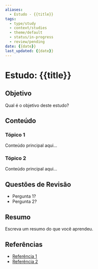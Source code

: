 ```yaml
---
aliases:
  - Estudo - {{title}}
tags:
  - type/study
  - context/studies
  - theme/default
  - status/in-progress
  - review/pending
date: {{date}}
last_updated: {{date}}
---
```


# Estudo: {{title}}

## Objetivo
Qual é o objetivo deste estudo?

## Conteúdo
### Tópico 1
Conteúdo principal aqui...

### Tópico 2
Conteúdo principal aqui...

## Questões de Revisão
- Pergunta 1?
- Pergunta 2?

## Resumo
Escreva um resumo do que você aprendeu.

## Referências
- [Referência 1](link)
- [Referência 2](link)